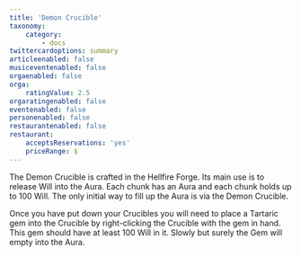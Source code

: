 ```yaml
---
title: 'Demon Crucible'
taxonomy:
    category:
        - docs
twittercardoptions: summary
articleenabled: false
musiceventenabled: false
orgaenabled: false
orga:
    ratingValue: 2.5
orgaratingenabled: false
eventenabled: false
personenabled: false
restaurantenabled: false
restaurant:
    acceptsReservations: 'yes'
    priceRange: $
---
```


The Demon Crucible is crafted in the Hellfire Forge. Its main use is to release Will into the Aura. Each chunk has an Aura and each chunk holds up to 100 Will. The only initial way to fill up the Aura is via the Demon Crucible.

Once you have put down your Crucibles you will need to place a Tartaric gem into the Crucible by right-clicking the Crucible with the gem in hand. This gem should have at least 100 Will in it. Slowly but surely the Gem will empty into the Aura.

